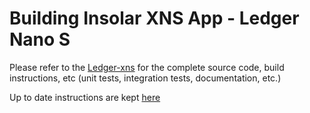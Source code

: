 # Building Insolar XNS App - Ledger Nano S 

Please refer to the [Ledger-xns](https://github.com/insolar/ledger-xns) for the complete source code, build instructions, etc (unit tests, integration tests, documentation, etc.) 

Up to date instructions are kept [here](https://github.com/insolar/ledger-xns/blob/master/docs/BUILD.md)
